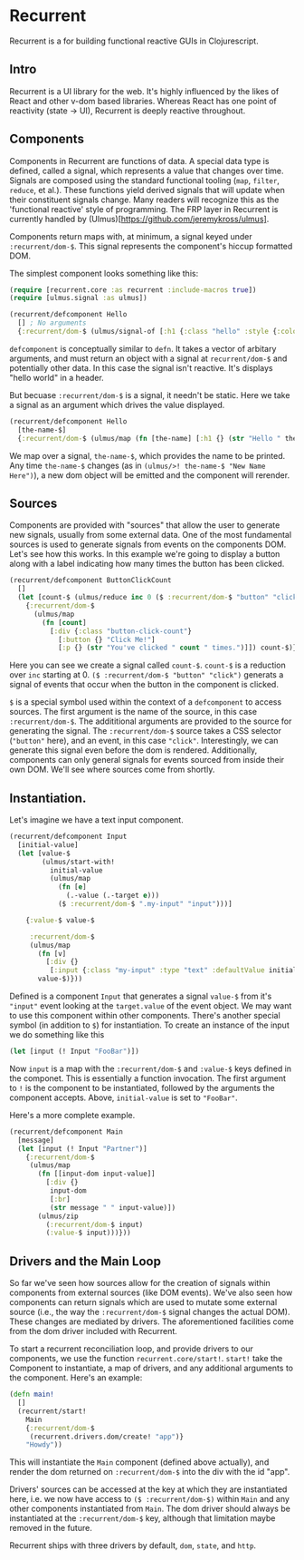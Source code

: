 # Recurrent

Recurrent is a for building functional reactive GUIs in Clojurescript.

## Intro

Recurrent is a UI library for the web.  It's highly influenced by the likes of React and other v-dom based libraries.  Whereas React has one point of reactivity (state -> UI), Recurrent is deeply reactive throughout.

## Components

Components in Recurrent are functions of data.  A special data type is defined, called a signal, which represents a value that changes over time.  Signals are composed using the standard functional tooling (`map`, `filter`, `reduce`, et al.).  These functions yield derived signals that will update when their constituent signals change.  Many readers will recognize this as the 'functional reactive' style of programming.  The FRP layer in Recurrent is currently handled by (Ulmus)[https://github.com/jeremykross/ulmus].

Components return maps with, at minimum, a signal keyed under `:recurrent/dom-$`.  This signal represents the component's hiccup formatted DOM.

The simplest component looks something like this:

```clojure
(require [recurrent.core :as recurrent :include-macros true])
(require [ulmus.signal :as ulmus])

(recurrent/defcomponent Hello
  [] ; No arguments
  {:recurrent/dom-$ (ulmus/signal-of [:h1 {:class "hello" :style {:color "green"}} "Hello World"])})
```

`defcomponent` is conceptually similar to `defn`.  It takes a vector of arbitary arguments, and must return an object with a signal at `recurrent/dom-$` and potentially other data.  In this case the signal isn't reactive.  It's displays "hello world" in a header.

But becuase `:recurrent/dom-$` is a signal, it needn't be static.  Here we take a signal as an argument which drives the value displayed.

```clojure
(recurrent/defcomponent Hello
  [the-name-$]
  {:recurrent/dom-$ (ulmus/map (fn [the-name] [:h1 {} (str "Hello " the-name)]) the-name-$)})
```

We map over a signal, `the-name-$`, which provides the name to be printed.  Any time `the-name-$` changes (as in `(ulmus/>! the-name-$ "New Name Here")`), a new dom object will be emitted and the component will rerender. 

## Sources

Components are provided with "sources" that allow the user to generate new signals, usually from some external data.  One of the most fundamental sources is used to generate signals from events on the components DOM.  Let's see how this works.  In this example we're going to display a button along with a label indicating how many times the button has been clicked.

```clojure
(recurrent/defcomponent ButtonClickCount
  []
  (let [count-$ (ulmus/reduce inc 0 ($ :recurrent/dom-$ "button" "click"))]
    {:recurrent/dom-$
      (ulmus/map
        (fn [count]
          [:div {:class "button-click-count"}
            [:button {} "Click Me!"]
            [:p {} (str "You've clicked " count " times.")]]) count-$)}))
```

Here you can see we create a signal called `count-$`.  `count-$` is a reduction over `inc` starting at 0.  `($ :recurrent/dom-$ "button" "click")` generats a signal of events that occur when the button in the component is clicked.

`$` is a special symbol used within the context of a `defcomponent` to access sources.  The first argument is the name of the source, in this case `:recurrent/dom-$`.  The addititional arguments are provided to the source for generating the signal.  The `:recurrent/dom-$` source takes a CSS selector (`"button"` here), and an event, in this case `"click"`.  Interestingly, we can generate this signal even before the dom is rendered.  Additionally, components can only general signals for events sourced from inside their own DOM.  We'll see where sources come from shortly.

## Instantiation.

Let's imagine we have a text input component.

```clojure
(recurrent/defcomponent Input
  [initial-value]
  (let [value-$ 
        (ulmus/start-with!
          initial-value
          (ulmus/map
            (fn [e] 
              (.-value (.-target e)))
            ($ :recurrent/dom-$ ".my-input" "input")))]

    {:value-$ value-$

     :recurrent/dom-$
     (ulmus/map
       (fn [v] 
         [:div {}
          [:input {:class "my-input" :type "text" :defaultValue initial-value}]])
       value-$)}))
```

Defined is a component `Input` that generates a signal `value-$` from it's `"input"` event looking at the `target.value` of the event object.  We may want to use this component within other components.  There's another special symbol (in addition to `$`) for instantiation.  To create an instance of the input we do something like this

```clojure
(let [input (! Input "FooBar")])
```

Now `input` is a map with the `:recurrent/dom-$` and `:value-$` keys defined in the componet.  This is essentially a function invocation.  The first argument to `!` is the component to be instantiated, followed by the arguments the component accepts.  Above, `initial-value` is set to `"FooBar"`.

Here's a more complete example.

```clojure
(recurrent/defcomponent Main
  [message]
  (let [input (! Input "Partner")]
    {:recurrent/dom-$
     (ulmus/map
       (fn [[input-dom input-value]]
         [:div {}
          input-dom
          [:br]
          (str message " " input-value)])
       (ulmus/zip
         (:recurrent/dom-$ input)
         (:value-$ input)))}))
```

## Drivers and the Main Loop

So far we've seen how sources allow for the creation of signals within components from external sources (like DOM events).  We've also seen how components can return signals which are used to mutate some external source (i.e., the way the `:recurrent/dom-$` signal changes the actual DOM).  These changes are mediated by drivers.  The aforementioned facilities come from the dom driver included with Recurrent.

To start a recurrent reconciliation loop, and provide drivers to our components, we use the function `recurrent.core/start!`.  `start!` take the Component to instantiate, a map of drivers, and any additional arguments to the component.  Here's an example:

```clojure
(defn main!
  []
  (recurrent/start!
    Main
    {:recurrent/dom-$
     (recurrent.drivers.dom/create! "app")}
    "Howdy"))
```

This will instantiate the `Main` component (defined above actually), and render the dom returned on `:recurrent/dom-$` into the div with the id "app". 

Drivers' sources can be accessed at the key at which they are instantiated here, i.e. we now have access to `($ :recurrent/dom-$)` within `Main` and any other components instantiated from `Main`.  The dom driver should always be instantiated at the `:recurrent/dom-$` key, although that limitation maybe removed in the future.

Recurrent ships with three drivers by default, `dom`, `state`, and `http`.


